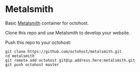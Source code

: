 Metalsmith
====

Basic [Metalsmith](http://www.metalsmith.io/) container for octohost.

Clone this repo and use Metalsmith to develop your website.

Push this repo to your octohost:

```
git clone https://github.com/octohost/metalsmith.git
cd metalsmith
git remote add octohost git@ip.address.here:metalsmith.git
git push octohost master
```
